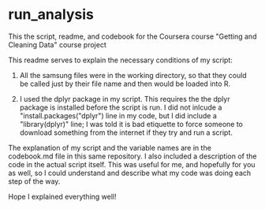 # run_analysis
This the script, readme, and codebook for the Coursera course "Getting and Cleaning Data" course project

This readme serves to explain the necessary conditions of my script:
1) All the samsung files were in the working directory, so that they could be called just by their file name and then would be loaded into R.

2) I used the dplyr package in my script.  This requires the the dplyr package is installed before the script is run. I did not inlcude a "install.packages("dplyr") line in my code, but I did include a "library(dplyr)" line; I was told it is bad etiquette to force someone to download something from the internet if they try and run a script.

The explanation of my script and the variable names are in the codebook.md file in this same repository.  I also included a description of the code in the actual script itself.  This was useful for me, and hopefully for you as well, so I could understand and describe what my code was doing each step of the way.

Hope I explained everything well!
